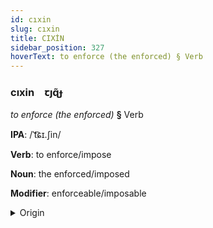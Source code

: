```yaml
---
id: cıxin
slug: cıxin
title: CIXİN
sidebar_position: 327
hoverText: to enforce (the enforced) § Verb
---
```


### cıxin&emsp;<span kind="abugida">ꞇȷɋ̃ɟ</span>

*to enforce (the enforced)* **§** Verb

**IPA**: /ˈt͡ɕɪ.ʃin/

**Verb**: to enforce/impose

**Noun**: the enforced/imposed

**Modifier**: enforceable/imposable

<details>
    <summary>Origin</summary>
    Mandarin 執行 zhíxíng /ʈʂɨɕiŋ<br/>
    <em>Sino-Tibetan Language Family</em>
</details>